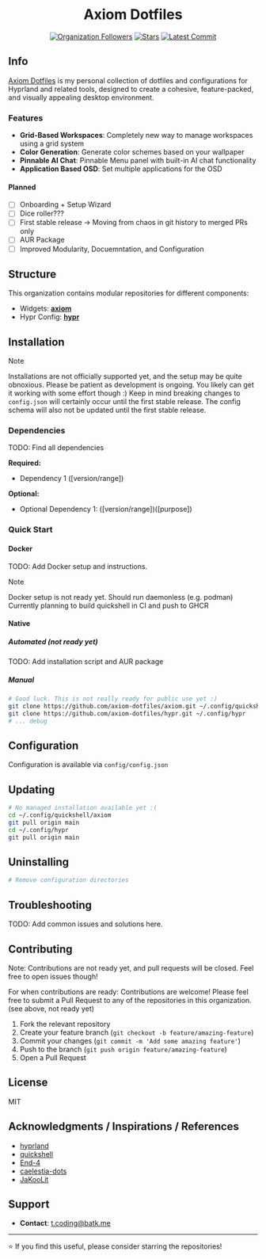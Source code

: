 # <div align="center">Axiom Dotfiles</div>

<!-- Badges -->
<div align="center">

[![Organization Followers](https://img.shields.io/github/followers/axiom-dotfiles?style=for-the-badge&logoColor=ebdbb2&labelColor=282828&label=Follow&color=458588)](https://github.com/axiom-dotfiles)
[![Stars](https://img.shields.io/github/stars/axiom-dotfiles/axiom?style=for-the-badge&logoColor=ebdbb2&labelColor=282828&color=d79921)](https://github.com/axiom-dotfiles/axiom)
[![Latest Commit](https://img.shields.io/github/last-commit/axiom-dotfiles/axiom?style=for-the-badge&logoColor=ebdbb2&labelColor=282828&color=98971a)](https://github.com/axiom-dotfiles)

</div>

<!-- Video Demo -->
<!-- [![Demo Video](https://img.youtube.com/vi/YOUR_VIDEO_ID/maxresdefault.jpg)](https://www.youtube.com/watch?v=YOUR_VIDEO_ID) -->

## Info

[Axiom Dotfiles](https://github.com/axiom-dotfiles) is my personal collection of dotfiles and configurations for Hyprland and related tools, designed to create a cohesive, feature-packed, and visually appealing desktop environment.

### Features

- **Grid-Based Workspaces**: Completely new way to manage workspaces using a grid system
- **Color Generation**: Generate color schemes based on your wallpaper
- **Pinnable AI Chat**: Pinnable Menu panel with built-in AI chat functionality
- **Application Based OSD**: Set multiple applications for the OSD

#### Planned

- [ ] Onboarding + Setup Wizard
- [ ] Dice roller???
- [ ] First stable release -> Moving from chaos in git history to merged PRs only
- [ ] AUR Package
- [ ] Improved Modularity, Docuemntation, and Configuration

## Structure

This organization contains modular repositories for different components:

- Widgets: **[axiom](https://github.com/axiom-dotfiles/axiom)**
- Hypr Config: **[hypr](https://github.com/axiom-dotfiles/hypr)**
<!-- - **[repo-name]**: [Component description] -->
<!-- - **[repo-name]**: [Component description] -->

## Installation

> [!NOTE]
> Installations are not officially supported yet, and the setup may be quite obnoxious.
> Please be patient as development is ongoing. You likely can get it working with some effort though :)
> Keep in mind breaking changes to `config.json` will certainly occur until the first stable release.
> The config schema will also not be updated until the first stable release.

### Dependencies

TODO: Find all dependencies

**Required:**
- Dependency 1 ([version/range])

**Optional:**
- Optional Dependency 1: ([version/range])([purpose])

### Quick Start

#### Docker

TODO: Add Docker setup and instructions.
> [!Note]
> Docker setup is not ready yet.
> Should run daemonless (e.g. podman)
> Currently planning to build quickshell in CI and push to GHCR

#### Native

##### Automated (not ready yet)

TODO: Add installation script and AUR package

##### Manual
```bash
# Good luck. This is not really ready for public use yet :)
git clone https://github.com/axiom-dotfiles/axiom.git ~/.config/quickshell/axiom
git clone https://github.com/axiom-dotfiles/hypr.git ~/.config/hypr
# ... debug
```

## Configuration

Configuration is available via `config/config.json`

## Updating

```bash
# No managed installation available yet :(
cd ~/.config/quickshell/axiom
git pull origin main
cd ~/.config/hypr
git pull origin main
```

## Uninstalling

```bash
# Remove configuration directories
```

## Troubleshooting

TODO: Add common issues and solutions here.

## Contributing

Note: Contributions are not ready yet, and pull requests will be closed. Feel free to open issues though!

For when contributions are ready:
Contributions are welcome! Please feel free to submit a Pull Request to any of the repositories in this organization. (see above, not ready yet)

1. Fork the relevant repository
2. Create your feature branch (`git checkout -b feature/amazing-feature`)
3. Commit your changes (`git commit -m 'Add some amazing feature'`)
4. Push to the branch (`git push origin feature/amazing-feature`)
5. Open a Pull Request

## License

MIT

## Acknowledgments / Inspirations / References

- [hyprland](https://hypr.land/)
- [quickshell](https://quickshell.org/)
- [End-4](https://github.com/end-4/dots-hyprland)
- [caelestia-dots](https://github.com/caelestia-dots)
- [JaKooLit](https://github.com/JaKooLit/Hyprland-Dots)

## Support

- **Contact**: t.coding@batk.me

---

⭐ If you find this useful, please consider starring the repositories!
